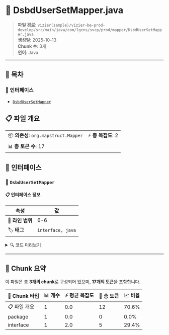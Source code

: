 # 📄 DsbdUserSetMapper.java

> **파일 경로**: `vizier(sample)/vizier-be-prod-develop/src/main/java/com/lgcns/svcp/prod/mapper/DsbdUserSetMapper.java`  
> **생성일**: 2025-10-13  
> **Chunk 수**: 3개  
> **언어**: Java
---

## 📑 목차

### 🔌 인터페이스
- [`DsbdUserSetMapper`](#interface-dsbdusersetmapper)


## 📋 파일 개요

| | |
|--|--|
| 📦 **의존성**: `org.mapstruct.Mapper` | ⚡ **총 복잡도**: 2 |
| 📊 **총 토큰 수**: 17 |  |




## 🔌 인터페이스

### <a id="interface-dsbdusersetmapper"></a>🔌 `DsbdUserSetMapper`


#### 📋 인터페이스 정보

| 속성 | 값 |
|------|----|
| 📍 **라인 범위** | 6-6 |
| 🏷️ **태그** | `interface, java` |
<details>
<summary>🔍 코드 미리보기</summary>

```java
public interface DsbdUserSetMapper {
	
}...
```

**Chunk 정보**
- 🆔 **ID**: `4ceffde05a25`
- 📊 **토큰**: 5

</details>

---




## 🧩 Chunk 요약

이 파일은 총 **3개의 chunk**로 구성되어 있으며, **17개의 토큰**을 포함합니다.

| 🧩 Chunk 타입 | 📊 개수 | ⚡ 평균 복잡도 | 📝 총 토큰 | 📈 비율 |
|---------------|--------|-------------|----------|--------|
| 📋 파일 개요 | 1 | 0.0 | 12 | 70.6% |
| package | 1 | 0.0 | 0 | 0.0% |
| interface | 1 | 2.0 | 5 | 29.4% |

